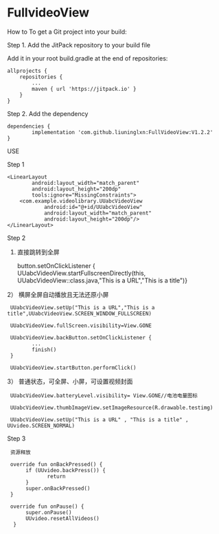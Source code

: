 # FullvideoView
How to
To get a Git project into your build:

Step 1. Add the JitPack repository to your build file

Add it in your root build.gradle at the end of repositories:

	allprojects {
		repositories {
			...
			maven { url 'https://jitpack.io' }
		}
	}
Step 2. Add the dependency

	dependencies {
	        implementation 'com.github.liuninglxn:FullVideoView:V1.2.2'
	}


USE

Step 1

    <LinearLayout
            android:layout_width="match_parent"
            android:layout_height="200dp"
            tools:ignore="MissingConstraints">
        <com.example.videolibrary.UUabcVideoView
                android:id="@+id/UUabcVideoView"
                android:layout_width="match_parent"
                android:layout_height="200dp"/>
    </LinearLayout>

Step 2

1)  直接跳转到全屏

    button.setOnClickListener { UUabcVideoView.startFullscreenDirectly(this, UUabcVideoView::class.java,"This is a URL","This is a title")}

2） 横屏全屏自动播放且无法还原小屏

     UUabcVideoView.setUp("This is a URL","This is a title",UUabcVideoView.SCREEN_WINDOW_FULLSCREEN)

     UUabcVideoView.fullScreen.visibility=View.GONE

     UUabcVideoView.backButton.setOnClickListener {
            ...
            finish()
     }

     UUabcVideoView.startButton.performClick()

3） 普通状态，可全屏、小屏，可设置视频封面

     UUabcVideoView.batteryLevel.visibility= View.GONE//电池电量图标

     UUabcVideoView.thumbImageView.setImageResource(R.drawable.testimg)

     UUabcVideoView.setUp("This is a URL" , "This is a title" , UUvideo.SCREEN_NORMAL)

Step 3

     资源释放

     override fun onBackPressed() {
          if (UUvideo.backPress()) {
                 return
          }
          super.onBackPressed()
     }

     override fun onPause() {
          super.onPause()
          UUvideo.resetAllVideos()
      }
